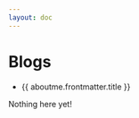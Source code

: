 ```yaml
---
layout: doc
---
```


<script setup>
  import {data as aboutme} from './aboutme/aboutme.data';
  import { withBase } from 'vitepress';
</script>

# Blogs

<ul v-if="aboutme.length > 0">
  <li v-for="aboutme of aboutme">
    <a :href="withBase(aboutme.url)">{{ aboutme.frontmatter.title }}</a>
  </li>
</ul>
<p v-else>
  Nothing here yet!
</p>
